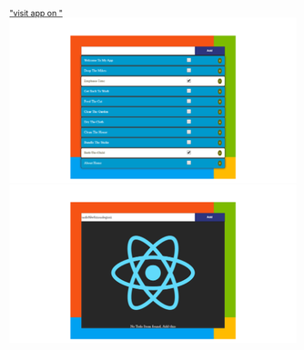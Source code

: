 
["visit app on "](https://plannedday.herokuapp.com/ "Hosted Link")
![alt text](https://github.com/ogheneovo12/TodoApp/blob/master/public/todoAll.png "Logo Title Text 1")
![alt text](https://github.com/ogheneovo12/TodoApp/blob/master/public/todoNone.png "Logo Title Text 1")

